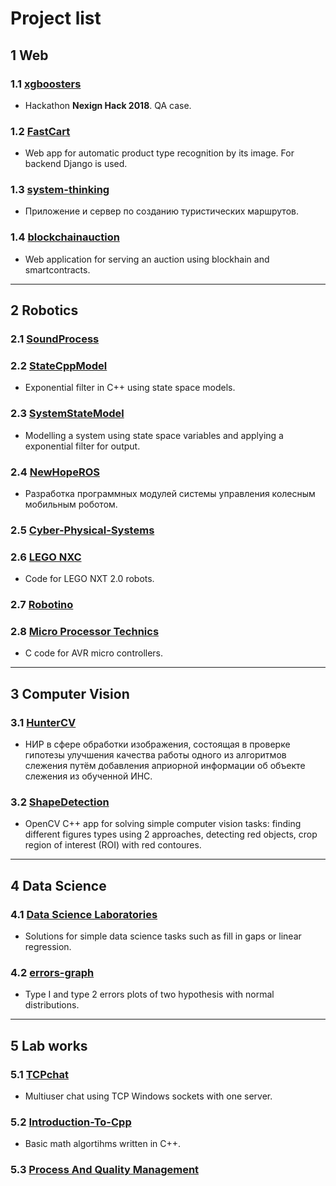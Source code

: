 # Project list

## 1 Web

### 1.1 [xgboosters](https://dgkmaster.github.io/xgboosters/)

* Hackathon **Nexign Hack 2018**. QA case.

### 1.2 [FastCart](https://github.com/samsheff/FastCart)

* Web app for automatic product type recognition by its image. For backend Django is used.

### 1.3 [system-thinking](https://github.com/DGKmaster/system-thinking)

* Приложение и сервер по созданию туристических маршрутов.

### 1.4 [blockchainauction](https://gitlab.com/DGKmaster/blockchainauction)

* Web application for serving an auction using blockhain and smartcontracts.

---

## 2 Robotics

### 2.1 [SoundProcess](https://gitlab.com/DGKmaster/union/-/tree/master/LabWorks%2F2019%2FSoundProcess)

### 2.2 [StateCppModel](https://github.com/DGKmaster/StateCppModel)

* Exponential filter in C++ using state space models.

### 2.3 [SystemStateModel](https://github.com/DGKmaster/SystemStateModel)

* Modelling a system using state space variables and applying a exponential filter for output.

### 2.4 [NewHopeROS](https://gitlab.com/DGKmaster/NewHopeROS)

* Разработка программных модулей системы управления колесным мобильным роботом.

### 2.5 [Cyber-Physical-Systems](https://gitlab.com/DGKmaster/union/-/tree/master/LabWorks%2F2018%2FCyber-Physical-Systems)

### 2.6 [LEGO NXC](https://gitlab.com/DGKmaster/union/-/tree/master/LabWorks%2F2015%2FLEGO%20NXC)

* Code for LEGO NXT 2.0 robots.

### 2.7 [Robotino](https://gitlab.com/DGKmaster/union/-/tree/master/LabWorks%2F2016%2FRobotino)

### 2.8 [Micro Processor Technics](https://gitlab.com/DGKmaster/union/-/tree/master/LabWorks%2F2016%2FМicroProcessor-Technology)

* C code for AVR micro controllers.

---

## 3 Computer Vision

### 3.1 [HunterCV](https://gitlab.com/DGKmaster/HunterCV)

* НИР в сфере обработки изображения, состоящая в проверке гипотезы улучшения качества работы одного из алгоритмов слежения путём добавления априорной информации об объекте слежения из обученной ИНС.

### 3.2 [ShapeDetection](https://gitlab.com/DGKmaster/ShapeDetection)

* OpenCV C++ app for solving simple computer vision tasks: finding different figures types using 2 approaches, detecting red objects, crop region of interest (ROI) with red contoures.

---

## 4 Data Science

### 4.1 [Data Science Laboratories](https://gitlab.com/DGKmaster/union/-/tree/master/LabWorks%2F2018%2Fdata-science)

* Solutions for simple data science tasks such as fill in gaps or linear regression.

### 4.2 [errors-graph](https://gitlab.com/DGKmaster/union/-/tree/master/TestTasks%2F2018%2Ferrors-graph)

* Type I and type 2 errors plots of two hypothesis with normal distributions.

---

## 5 Lab works

### 5.1 [TCPchat](https://github.com/DGKmaster/TCPchat)

* Multiuser chat using TCP Windows sockets with one server.

### 5.2 [Introduction-To-Cpp](https://gitlab.com/DGKmaster/union/-/tree/master/LabWorks%2F2015%2FIntroduction-To-Cpp)

* Basic math algortihms written in C++.

### 5.3 [Process And Quality Management](https://gitlab.com/DGKmaster/union/-/tree/master/LabWorks%2F2017%2FProcess-Quality-Management)
